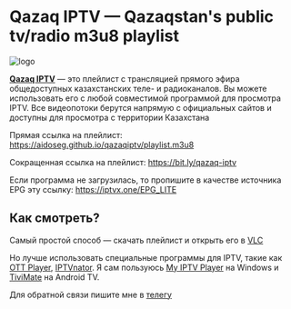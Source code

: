 # Qazaq IPTV — Qazaqstan's public tv/radio m3u8 playlist

![logo](https://aidoseg.github.io/qazaqiptv/assets/img/logo.png)

[**Qazaq IPTV**](https://aidoseg.github.io/qazaqiptv/) — это плейлист с трансляцией прямого эфира общедоступных казахстанских теле- и радиоканалов. Вы можете использовать его с любой совместимой программой для просмотра IPTV. Все видеопотоки берутся напрямую с официальных сайтов и доступны для просмотра с территории Казахстана

Прямая ссылка на плейлист:
https://aidoseg.github.io/qazaqiptv/playlist.m3u8

Сокращенная ссылка на плейлист:
https://bit.ly/qazaq-iptv

Если программа не загрузилась, то пропишите в качестве источника EPG эту ссылку: 
https://iptvx.one/EPG_LITE

## Как смотреть?

Самый простой способ — скачать плейлист и открыть его в [VLC](https://www.videolan.org/vlc/)

Но лучше использовать специальные программы для IPTV, такие как [OTT Player](https://ottplayer.tv/soft), [IPTVnator](https://github.com/4gray/iptvnator/releases). Я сам пользуюсь [My IPTV Player](https://apps.microsoft.com/store/detail/myiptv-player/9PJJ2NMBF0TR?hl=en-us&gl=US) на Windows и [TiviMate](https://play.google.com/store/apps/details?id=ar.tvplayer.tv) на Android TV.

Для обратной связи пишите мне в [телегу](https://t.me/aidoseg)
